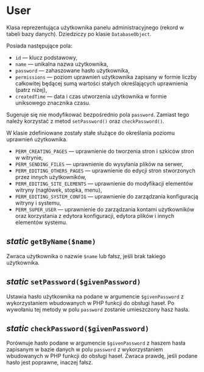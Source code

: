 User
===

Klasa reprezentująca użytkownika panelu administracyjnego (rekord w tabeli bazy danych). Dziedziczy po klasie `DatabaseObject`.

Posiada następujące pola:

- `id` — klucz podstawowy,
- `name` — unikalna nazwa użytkownika,
- `password` — zahaszowane hasło użytkownika,
- `permissions` — poziom uprawnień użytkownika zapisany w formie liczby całkowitej będącej sumą wartości stałych określających uprawnienia (patrz niżej),
- `createdTime` — data i czas utworzenia użytkownika w formie uniksowego znacznika czasu.

Sugeruje się nie modyfikować bezpośrednio pola `password`. Zamiast tego należy korzystać z metod `setPassword()` oraz `checkPassword()`.

W klasie zdefiniowane zostały stałe służące do określania poziomu uprawnień użytkownika.

- `PERM_CREATING_PAGES` — uprawnienie do tworzenia stron i szkiców stron w witrynie,
- `PERM_SENDING_FILES` — uprawnienie do wysyłania plików na serwer,
- `PERM_EDITING_OTHERS_PAGES` — uprawnienie do edycji stron stworzonych przez innych użytkowników,
- `PERM_EDITING_SITE_ELEMENTS` — uprawnienie do modyfikacji elementów witryny (nagłówek, stopka, menu),
- `PERM_EDITING_SYSTEM_CONFIG` — uprawnienie do zarządzania konfiguracją witryny i systemu,
- `PERM_SUPER_USER` — uprawnienie do zarządzania kontami użytkowników oraz korzystania z edytora konfiguracji, edytora plików i innych elementów systemu.

## *static* `getByName($name)`

Zwraca użytkownika o nazwie `$name` lub fałsz, jeśli brak takiego użytkownika.

## *static* `setPassword($givenPassword)`

Ustawia hasło użytkownika na podane w argumencie `$givenPassword` z wykorzystaniem wbudowanych w PHP funkcji do obsługi haseł. Po wywołaniu tej metody w polu `password` zostanie umieszczony hasz hasła.

## *static* `checkPassword($givenPassword)`

Porównuje hasło podane w argumencie `$givenPassword` z haszem hasła zapisanym w bazie danych w polu `password` z wykorzystaniem wbudowanych w PHP funkcji do obsługi haseł. Zwraca prawdę, jeśli podane hasło jest poprawne, inaczej fałsz.